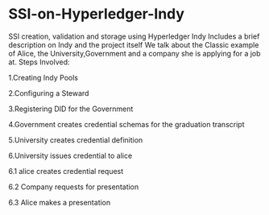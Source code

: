 # SSI-on-Hyperledger-Indy
SSI creation, validation and storage using Hyperledger Indy 
Includes a brief description on Indy and the project itself
We talk about the Classic example of Alice, the University,Government and a company she is applying for a job at.
Steps Involved:


1.Creating Indy Pools

2.Configuring a Steward

3.Registering DID for the Government

4.Government creates credential schemas for the graduation transcript

5.University creates credential definition

6.University issues credential to alice

  6.1 alice creates credential request
  
  6.2 Company requests for presentation
  
  6.3 Alice makes a presentation
